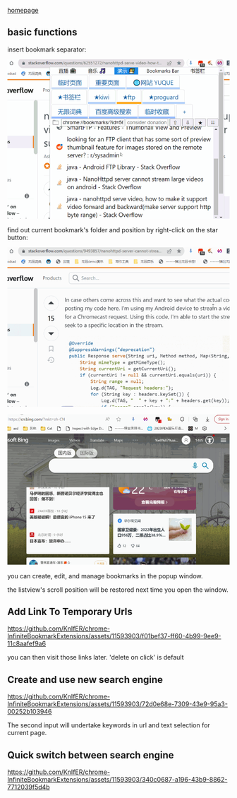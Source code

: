 [homepage](https://knifer.github.io/#/content/%E6%97%A0%E9%99%90%E4%B9%A6%E7%AD%BE_devlog)


## basic functions 

insert bookmark separator:

![](screenshots/add_separator.gif)  

find out current bookmark's folder and position by right-click on the star button:

![](screenshots/locate_bookmark_position.gif)  

![](screenshots/basic.gif)

you can create, edit, and manage bookmarks in the popup window.

the listview's scroll position will be restored next time you open the window.

## Add Link To Temporary Urls

https://github.com/KnIfER/chrome-InfiniteBookmarkExtensions/assets/11593903/f01bef37-ff60-4b99-9ee9-11c8aafef9a6

you can then visit those links later. 'delete on click' is default


## Create and use new search engine

https://github.com/KnIfER/chrome-InfiniteBookmarkExtensions/assets/11593903/72d0e68e-7309-43e9-95a3-00252b103946

The second input will undertake keywords in url and text selection for current page. 

## Quick switch between search engine

https://github.com/KnIfER/chrome-InfiniteBookmarkExtensions/assets/11593903/340c0687-a196-43b9-8862-7712039f5d4b













